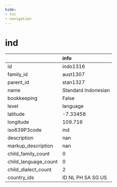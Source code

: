 ```yaml
---
hide:
- toc
- navigation
---
```

# ind
|                      | info                |
|:---------------------|:--------------------|
| id                   | indo1316            |
| family_id            | aust1307            |
| parent_id            | stan1327            |
| name                 | Standard Indonesian |
| bookkeeping          | False               |
| level                | language            |
| latitude             | -7.33458            |
| longitude            | 109.716             |
| iso639P3code         | ind                 |
| description          | nan                 |
| markup_description   | nan                 |
| child_family_count   | 0                   |
| child_language_count | 0                   |
| child_dialect_count  | 2                   |
| country_ids          | ID NL PH SA SG US   |